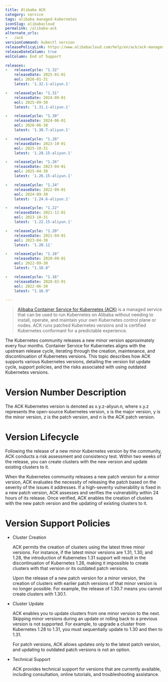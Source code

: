 ```yaml
---
title: Alibaba ACK
category: service
tags: alibaba managed-kubernetes
iconSlug: alibabacloud
permalink: /alibaba-ack
alternate_urls:
-   /ack
versionCommand: kubectl version
releasePolicyLink: https://www.alibabacloud.com/help/en/ack/ack-managed-and-ack-dedicated/user-guide/support-for-kubernetes-versions
releaseDateColumn: true
eolColumn: End of Support

releases:
-   releaseCycle: "1.32"
    releaseDate: 2025-01-01
    eol: 2026-01-31
    latest: '1.32.1-aliyun.1'

-   releaseCycle: "1.31"
    releaseDate: 2024-09-01
    eol: 2025-09-30
    latest: '1.31.1-aliyun.1'

-   releaseCycle: "1.30"
    releaseDate: 2024-06-01
    eol: 2026-06-30
    latest: '1.30.7-aliyun.1'

-   releaseCycle: "1.28"
    releaseDate: 2023-10-01
    eol: 2025-10-31
    latest: '1.28.15-aliyun.1'

-   releaseCycle: "1.26"
    releaseDate: 2023-04-01
    eol: 2025-04-30
    latest: '1.26.15-aliyun.1'

-   releaseCycle: "1.24"
    releaseDate: 2022-09-01
    eol: 2024-09-30
    latest: '1.24.6-aliyun.1'

-   releaseCycle: "1.22"
    releaseDate: 2021-12-01
    eol: 2023-10-31
    latest: '1.22.15-aliyun.1'

-   releaseCycle: "1.20"
    releaseDate: 2021-04-01
    eol: 2023-04-30
    latest: '1.20.11'

-   releaseCycle: "1.18"
    releaseDate: 2020-09-01
    eol: 2022-09-30
    latest: "1.18.8"

-   releaseCycle: "1.16"
    releaseDate: 2020-02-01
    eol: 2022-06-30
    latest: "1.16.9"

---
```


> [Alibaba Container Service for Kubernetes (ACK)](https://www.alibabacloud.com/en/product/kubernetes) is a managed service
> that can be used to run Kubernetes on Alibaba without needing to install, operate, and maintain your
> own Kubernetes control plane or nodes. ACK runs patched Kubernetes versions and is certified Kubernetes
> conformant for a predictable experience.


The Kubernetes community releases a new minor version approximately every four months. Container Service for Kubernetes aligns with the upstream release cycle, iterating through the creation, maintenance, and discontinuation of Kubernetes versions. This topic describes how ACK supports various Kubernetes versions, detailing the version list update cycle, support policies, and the risks associated with using outdated Kubernetes versions.

# Version Number Description
The ACK Kubernetes version is denoted as x.y.z-aliyun.n, where x.y.z represents the open-source Kubernetes version, x is the major version, y is the minor version, z is the patch version, and n is the ACK patch version.

# Version Lifecycle
Following the release of a new minor Kubernetes version by the community, ACK conducts a risk assessment and consistency test. Within two weeks of the release, you can create clusters with the new version and update existing clusters to it.

When the Kubernetes community releases a new patch version for a minor version, ACK evaluates the necessity of releasing the patch based on the severity of the issues it addresses. If a high-severity vulnerability is fixed in a new patch version, ACK assesses and verifies the vulnerability within 24 hours of its release. Once verified, ACK enables the creation of clusters with the new patch version and the updating of existing clusters to it.

# Version Support Policies

- Cluster Creation

  ACK permits the creation of clusters using the latest three minor versions. For instance, if the latest minor versions are 1.31, 1.30, and 1.28, the introduction of Kubernetes 1.31 support will result in the discontinuation of Kubernetes 1.26, making it impossible to create clusters with that version or its outdated patch versions.

  Upon the release of a new patch version for a minor version, the creation of clusters with earlier patch versions of that minor version is no longer possible. For example, the release of 1.30.7 means you cannot create clusters with 1.30.1.

- Cluster Update

  ACK enables you to update clusters from one minor version to the next. Skipping minor versions during an update or rolling back to a previous version is not supported. For example, to upgrade a cluster from Kubernetes 1.28 to 1.31, you must sequentially update to 1.30 and then to 1.31.

  For patch versions, ACK allows updates only to the latest patch version, and updating to outdated patch versions is not an option.

- Technical Support

  ACK provides technical support for versions that are currently available, including consultation, online tutorials, and troubleshooting assistance.

